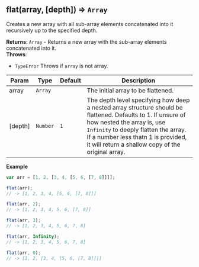 <a name="flat"></a>

## flat(array, [depth]) ⇒ <code>Array</code>
Creates a new array with all sub-array elements concatenated into it recursively up to the specified depth.

**Returns**: <code>Array</code> - Returns a new array with the sub-array elements concatenated into it.  
**Throws**:

- <code>TypeError</code> Throws if `array` is not array.


| Param | Type | Default | Description |
| --- | --- | --- | --- |
| array | <code>Array</code> |  | The initial array to be flattened. |
| [depth] | <code>Number</code> | <code>1</code> | The depth level specifying how deep a nested array structure should be flattened. Defaults to 1. If unsure of how nested the array is, use `Infinity` to deeply flatten the array. If a number less thatn 1 is provided, it will return a shallow copy of the original array. |

**Example**
```js
var arr = [1, 2, [3, 4, [5, 6, [7, 8]]]];

flat(arr);
// -> [1, 2, 3, 4, [5, 6, [7, 8]]]

flat(arr, 2);
// -> [1, 2, 3, 4, 5, 6, [7, 8]]

flat(arr, 3);
// -> [1, 2, 3, 4, 5, 6, 7, 8]

flat(arr, Infinity);
// -> [1, 2, 3, 4, 5, 6, 7, 8]

flat(arr, 0);
// -> [1, 2, [3, 4, [5, 6, [7, 8]]]]
```